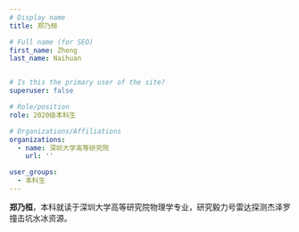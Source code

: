 ```yaml
---
# Display name
title: 郑乃桓

# Full name (for SEO)
first_name: Zheng
last_name: Naihuan


# Is this the primary user of the site?
superuser: false

# Role/position
role: 2020级本科生

# Organizations/Affiliations
organizations:
  - name: 深圳大学高等研究院
    url: ''

user_groups:
  - 本科生
---
```


**郑乃桓**，本科就读于深圳大学高等研究院物理学专业，研究毅力号雷达探测杰泽罗撞击坑水冰资源。
